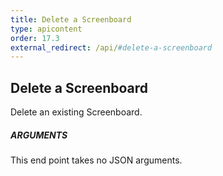 ```yaml
---
title: Delete a Screenboard
type: apicontent
order: 17.3
external_redirect: /api/#delete-a-screenboard
---
```


## Delete a Screenboard
Delete an existing Screenboard.
##### ARGUMENTS
This end point takes no JSON arguments.



